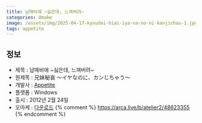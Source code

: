 ```yaml
---
title: 남매비애 ~싫은데, 느껴버려~
categories: Omake
image: /assets/img/2025-04-17-kyoudai-hiai-iya-na-no-ni-kanjichau-1.jpg
tags: appetite
---
```


## 정보

* 제목 : 남매비애 ~싫은데, 느껴버려~
* 원제목 : 兄妹秘哀 ～イヤなのに、カンじちゃう～
* 개발사 : [Appetite](/tags/appetite)
* 플랫폼 : Windows
* 출시 : 2012년 2월 24일
* 오마케 : [다운로드](/assets/omake/kyoudai-hiai-iya-na-no-ni-kanjichau.zip)
{% comment %}
https://arca.live/b/atelier2/48623355
{% endcomment %}